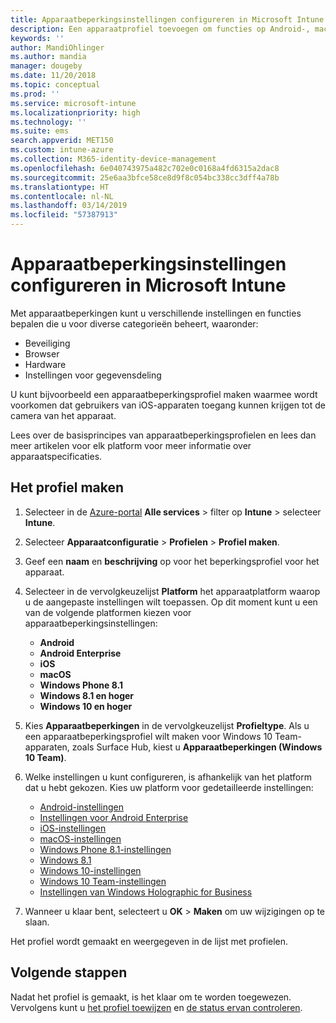 ```yaml
---
title: Apparaatbeperkingsinstellingen configureren in Microsoft Intune - Azure | Microsoft Docs
description: Een apparaatprofiel toevoegen om functies op Android-, macOS-, iOS-, Windows Phone- en Windows 10-apparaten in Microsoft Intune te beperken
keywords: ''
author: MandiOhlinger
ms.author: mandia
manager: dougeby
ms.date: 11/20/2018
ms.topic: conceptual
ms.prod: ''
ms.service: microsoft-intune
ms.localizationpriority: high
ms.technology: ''
ms.suite: ems
search.appverid: MET150
ms.custom: intune-azure
ms.collection: M365-identity-device-management
ms.openlocfilehash: 6e040743975a482c702e0c0168a4fd6315a2dac8
ms.sourcegitcommit: 25e6aa3bfce58ce8d9f8c054bc338cc3dff4a78b
ms.translationtype: HT
ms.contentlocale: nl-NL
ms.lasthandoff: 03/14/2019
ms.locfileid: "57387913"
---
```

# <a name="configure-device-restriction-settings-in-microsoft-intune"></a>Apparaatbeperkingsinstellingen configureren in Microsoft Intune

Met apparaatbeperkingen kunt u verschillende instellingen en functies bepalen die u voor diverse categorieën beheert, waaronder:
- Beveiliging
- Browser
- Hardware
- Instellingen voor gegevensdeling

U kunt bijvoorbeeld een apparaatbeperkingsprofiel maken waarmee wordt voorkomen dat gebruikers van iOS-apparaten toegang kunnen krijgen tot de camera van het apparaat.

Lees over de basisprincipes van apparaatbeperkingsprofielen en lees dan meer artikelen voor elk platform voor meer informatie over apparaatspecificaties.

## <a name="create-the-profile"></a>Het profiel maken

1. Selecteer in de [Azure-portal](https://portal.azure.com) **Alle services** > filter op **Intune** > selecteer **Intune**.
2. Selecteer **Apparaatconfiguratie** > **Profielen** > **Profiel maken**.
3. Geef een **naam** en **beschrijving** op voor het beperkingsprofiel voor het apparaat.
4. Selecteer in de vervolgkeuzelijst **Platform** het apparaatplatform waarop u de aangepaste instellingen wilt toepassen. Op dit moment kunt u een van de volgende platformen kiezen voor apparaatbeperkingsinstellingen:

    - **Android**
    - **Android Enterprise**
    - **iOS**
    - **macOS**
    - **Windows Phone 8.1**
    - **Windows 8.1 en hoger**
    - **Windows 10 en hoger**

5. Kies **Apparaatbeperkingen** in de vervolgkeuzelijst **Profieltype**. Als u een apparaatbeperkingsprofiel wilt maken voor Windows 10 Team-apparaten, zoals Surface Hub, kiest u **Apparaatbeperkingen (Windows 10 Team)**.
6. Welke instellingen u kunt configureren, is afhankelijk van het platform dat u hebt gekozen. Kies uw platform voor gedetailleerde instellingen:

    - [Android-instellingen](device-restrictions-android.md)
    - [Instellingen voor Android Enterprise](device-restrictions-android-for-work.md)
    - [iOS-instellingen](device-restrictions-ios.md)
    - [macOS-instellingen](device-restrictions-macos.md)
    - [Windows Phone 8.1-instellingen](device-restrictions-windows-phone-8-1.md)
    - [Windows 8.1](device-restrictions-windows-8-1.md)
    - [Windows 10-instellingen](device-restrictions-windows-10.md)
    - [Windows 10 Team-instellingen](device-restrictions-windows-10-teams.md)
    - [Instellingen van Windows Holographic for Business](device-restrictions-windows-holographic.md)

7. Wanneer u klaar bent, selecteert u **OK** > **Maken** om uw wijzigingen op te slaan.

Het profiel wordt gemaakt en weergegeven in de lijst met profielen.

## <a name="next-steps"></a>Volgende stappen

Nadat het profiel is gemaakt, is het klaar om te worden toegewezen. Vervolgens kunt u [het profiel toewijzen](device-profile-assign.md) en [de status ervan controleren](device-profile-monitor.md).

<!--  Removing image as part of design review; retaining source until we known the disposition.

## Example of device restriction settings

In this high-level example, you'll create a device restriction policy that blocks the use of the built-in camera app on Android devices.

![How to disable the camera on Android devices](./media/disable-android-camera.png)

-->
